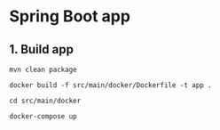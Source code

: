 # Spring Boot app

## 1. Build app

`mvn clean package`

`docker build -f src/main/docker/Dockerfile -t app .`

`cd src/main/docker`

`docker-compose up`
